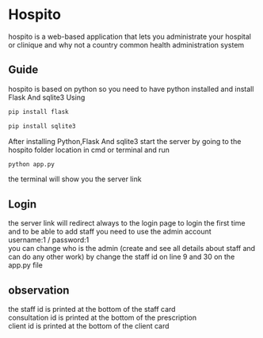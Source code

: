 # Hospito
hospito is a web-based application that lets you administrate your hospital or clinique and why not a country common health administration system
## Guide
hospito is based on python so you need to have python installed and install
Flask And sqlite3 
Using
```bash
pip install flask
```
```bash
pip install sqlite3
```
After installing Python,Flask And sqlite3 
start the server by going to the hospito folder location in cmd or terminal and run
```bash
python app.py
```
the terminal will show you the server link
## Login
the server link will redirect always to the login page to login the first time and to be able to add staff you need to use the admin account<br />
username:1 / password:1<br />
you can change who is the admin (create and see all details about staff and can do any other work) by change the staff id on line 9 and 30 on the app.py file
## observation
the staff id is printed at the bottom of the staff card<br />
consultation id is printed at the bottom of the prescription<br />
client id is printed at the bottom of the client card
